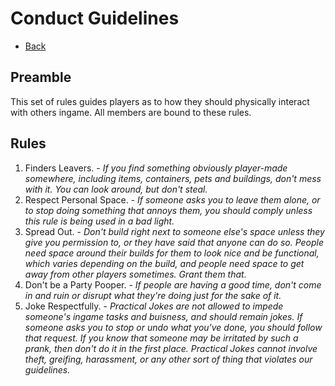 # Conduct Guidelines

- [Back](/guidelines/)

## Preamble

This set of rules guides players as to how they should physically interact with others ingame. All members are bound to these rules.

## Rules

1. Finders Leavers. - *If you find something obviously player-made somewhere, including items, containers, pets and buildings, don't mess with it. You can look around, but don't steal.*
2. Respect Personal Space. - *If someone asks you to leave them alone, or to stop doing something that annoys them, you should comply unless this rule is being used in a bad light.*
3. Spread Out. - *Don't build right next to someone else's space unless they give you permission to, or they have said that anyone can do so. People need space around their builds for them to look nice and be functional, which varies depending on the build, and people need space to get away from other players sometimes. Grant them that.*
4. Don't be a Party Pooper. - *If people are having a good time, don't come in and ruin or disrupt what they're doing just for the sake of it.*
5. Joke Respectfully. - *Practical Jokes are not allowed to impede someone's ingame tasks and buisness, and should remain jokes. If someone asks you to stop or undo what you've done, you should follow that request. If you know that someone may be irritated by such a prank, then don't do it in the first place. Practical Jokes cannot involve theft, greifing, harassment, or any other sort of thing that violates our guidelines.*
